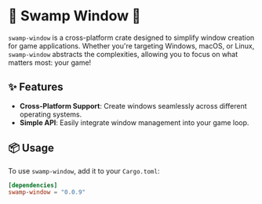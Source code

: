 # 🌿 Swamp Window 🌿

`swamp-window` is a cross-platform crate designed to simplify window creation for game applications.
Whether you're targeting Windows, macOS, or Linux, `swamp-window` abstracts the complexities,
allowing you to focus on what matters most: your game!

## ✨ Features

- **Cross-Platform Support**: Create windows seamlessly across different operating systems.
- **Simple API**: Easily integrate window management into your game loop.

## 📦 Usage

To use `swamp-window`, add it to your `Cargo.toml`:

```toml
[dependencies]
swamp-window = "0.0.9"
```
